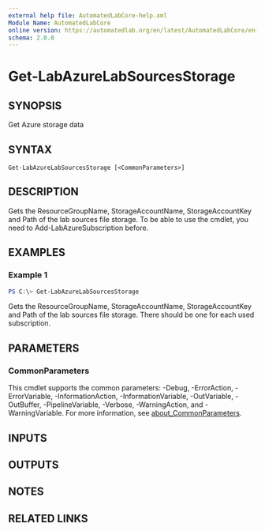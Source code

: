 ```yaml
---
external help file: AutomatedLabCore-help.xml
Module Name: AutomatedLabCore
online version: https://automatedlab.org/en/latest/AutomatedLabCore/en-us/Get-LabAzureLabSourcesStorage
schema: 2.0.0
---
```


# Get-LabAzureLabSourcesStorage

## SYNOPSIS
Get Azure storage data

## SYNTAX

```
Get-LabAzureLabSourcesStorage [<CommonParameters>]
```

## DESCRIPTION
Gets the ResourceGroupName, StorageAccountName, StorageAccountKey and Path of the lab sources file storage.
To be able to use the cmdlet, you need to Add-LabAzureSubscription before.

## EXAMPLES

### Example 1
```powershell
PS C:\> Get-LabAzureLabSourcesStorage
```

Gets the ResourceGroupName, StorageAccountName, StorageAccountKey and Path of the lab sources file storage.
There should be one for each used subscription.

## PARAMETERS

### CommonParameters
This cmdlet supports the common parameters: -Debug, -ErrorAction, -ErrorVariable, -InformationAction, -InformationVariable, -OutVariable, -OutBuffer, -PipelineVariable, -Verbose, -WarningAction, and -WarningVariable. For more information, see [about_CommonParameters](http://go.microsoft.com/fwlink/?LinkID=113216).

## INPUTS

## OUTPUTS

## NOTES

## RELATED LINKS

